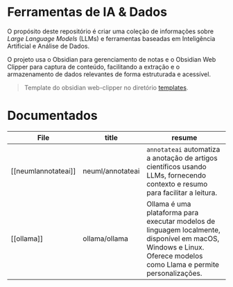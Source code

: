 # Ferramentas de IA & Dados

O propósito deste repositório é criar uma coleção de informações sobre *Large Language Models* (LLMs) e ferramentas baseadas em Inteligência Artificial e Análise de Dados.

O projeto usa o Obsidian para gerenciamento de notas e o Obsidian Web Clipper para captura de conteúdo, facilitando a extração e o armazenamento de dados relevantes de forma estruturada e acessível.

> Template do obsidian web-clipper no diretório [templates](../templates).

# Documentados 

<!-- QueryToSerialize: TABLE title, resume FROM "tools" -->
<!-- SerializedQuery: TABLE title, resume FROM "tools" -->

| File                                          | title            | resume                                                                                                                                                             |
| --------------------------------------------- | ---------------- | ------------------------------------------------------------------------------------------------------------------------------------------------------------------ |
| [[neumlannotateai]] | neuml/annotateai | `annotateai` automatiza a anotação de artigos científicos usando LLMs, fornecendo contexto e resumo para facilitar a leitura.                                      |
| [[ollama]]                   | ollama/ollama    | Ollama é uma plataforma para executar modelos de linguagem localmente, disponível em macOS, Windows e Linux. Oferece modelos como Llama e permite personalizações. |
<!-- SerializedQuery END -->


